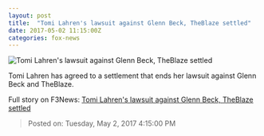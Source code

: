 ```yaml
---
layout: post
title:  "Tomi Lahren's lawsuit against Glenn Beck, TheBlaze settled"
date: 2017-05-02 11:15:00Z
categories: fox-news
---
```


![Tomi Lahren's lawsuit against Glenn Beck, TheBlaze settled](http://a57.foxnews.com/images.foxnews.com/content/dam/fox-news/images/2017/04/14/tmz-spears-swim.jpg.img.png/158/90/1492176861832.png?ve=1&tl=1)

Tomi Lahren has agreed to a settlement that ends her lawsuit against Glenn Beck and TheBlaze.


Full story on F3News: [Tomi Lahren's lawsuit against Glenn Beck, TheBlaze settled](http://www.f3nws.com/n/URvCMC)

> Posted on: Tuesday, May 2, 2017 4:15:00 PM
